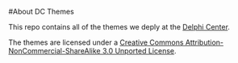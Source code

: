 #About DC Themes

This repo contains all of the themes we deply at the [Delphi Center](http://louisville.edu/delphi).

The themes are licensed under a <a rel="license" href="http://creativecommons.org/licenses/by-nc-sa/3.0/deed.en_US">Creative Commons Attribution-NonCommercial-ShareAlike 3.0 Unported License</a>.